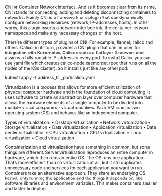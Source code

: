 CNI or Container Network Interface. And as it becomes clear from its name, CNI stands for connecting, adding and deleting disconnecting containers to networks.
Mainly CNI is a framework or a plugin that can dynamically configure networking resources (network, IP-addresses, hosts). In other words, this plugin inserts a network interface into the container network namespace and make any necessary changes on the host.

There're different types of plugins of CNI. For example, flannel, calico and others. 
Calico, in its turn, provides a CNI plugin that can be used for integration with Kubernetes. Calico creates a flat layer-3 network and assigns a fully routable IP address to every pod.
To install Calico you can use yaml file which creates calico-node daemonset (pod that runs on all the nodes of the K8s cluster). So it installs just like any other pod:

kubectl apply -f address_to _pod/calico.yaml
        
	
Virtualization is a process that allows for more efficient utilization of physical computer hardware and is the foundation of cloud computing.
It uses software to create an abstraction layer over computer hardware that allows the hardware elements of a single computer to be divided into multiple virtual computers - virtual machines.
Each VM runs its own operating system (OS) and behaves like an independent computer.

  Types of virtualization:
  •	Desktop virtualization
  •	Network virtualization
  •	Storage virtualization
  •	Data virtualization
  •	Application virtualization
  •	Data center virtualization
  •	CPU virtualization
  •	GPU virtualization
  •	Linux virtualization
  •	Cloud virtualization
  
Containerization and virtualization have something in common, but some things are different. Server virtualization reproduces an entire computer in hardware, which then runs an entire OS. The OS runs one application. That’s more efficient than no virtualization at all, but it still duplicates unnecessary code and services for each application you want to run.
Containers take an alternative approach. They share an underlying OS kernel, only running the application and the things it depends on, like software libraries and environment variables. This makes containers smaller and faster to deploy.

  
        
    
	
	
